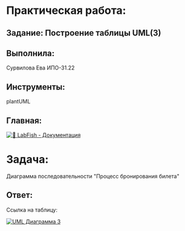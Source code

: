 # Практическая работа:
## Задание: Построение таблицы UML(3)

## Выполнила: 
Сурвилова Ева ИПО-31.22
## Инструменты:
plantUML

## Главная:
[![🐠 LabFish - Документация](https://img.shields.io/badge/🐠_LabFish_-_Документация-4285F4?style=for-the-badge&logo=github&logoColor=white)](https://github.com/Evasurvilova/labfish/blob/main/README.md)

# Задача:
Диаграмма последовательности "Процесс бронирования билета"

## Ответ:
Ссылка на таблицу:

[![UML Диаграмма 3](https://img.shields.io/badge/📐_Посмотреть_UML_диаграмму-9C27B0?style=for-the-badge&logo=diagramsdotnet&logoColor=white)](https://github.com/wienwe/DyadyaRyuba/blob/main/HomeworkForRyubakov/Практическая%20работа%203%20UML/uml3.png)

